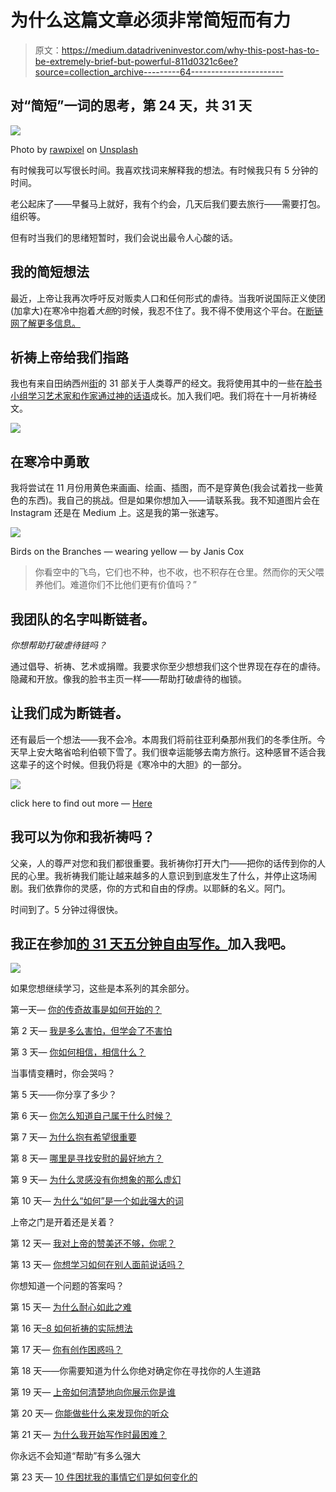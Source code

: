 # 为什么这篇文章必须非常简短而有力

> 原文：<https://medium.datadriveninvestor.com/why-this-post-has-to-be-extremely-brief-but-powerful-811d0321c6ee?source=collection_archive---------64----------------------->

## 对“简短”一词的思考，第 24 天，共 31 天

![](img/d241321d34526f461a35f931e429630b.png)

Photo by [rawpixel](https://unsplash.com/photos/DG0tVHDxEe4?utm_source=unsplash&utm_medium=referral&utm_content=creditCopyText) on [Unsplash](https://unsplash.com/search/photos/brief?utm_source=unsplash&utm_medium=referral&utm_content=creditCopyText)

有时候我可以写很长时间。我喜欢找词来解释我的想法。有时候我只有 5 分钟的时间。

老公起床了——早餐马上就好，我有个约会，几天后我们要去旅行——需要打包。组织等。

但有时当我们的思绪短暂时，我们会说出最令人心酸的话。

## 我的简短想法

最近，上帝让我再次呼吁反对贩卖人口和任何形式的虐待。当我听说国际正义使团(加拿大)在寒冷中抱着*大胆*的时候，我忍不住了。我不得不使用这个平台。在[断链网了解更多信息。](https://ijm.akaraisin.com/pledge/Team/Home.aspx?seid=17809&mid=10&tid=201866)

## 祈祷上帝给我们指路

我也有来自田纳西州[街](http://www.streethopetn.org/)的 31 部关于人类尊严的经文。我将使用其中的一些在[脸书小组学习艺术家和作家通过神的话语](https://www.facebook.com/groups/GrowingThroughGodsWord/)成长。加入我们吧。我们将在十一月祈祷经文。

![](img/2a223248b02136cb2d97f542bebeb78e.png)

## 在寒冷中勇敢

我将尝试在 11 月份用黄色来画画、绘画、插图，而不是穿黄色(我会试着找一些黄色的东西)。我自己的挑战。但是如果你想加入——请联系我。我不知道图片会在 Instagram 还是在 Medium 上。这是我的第一张速写。

![](img/e6c25fb5e10513f35264ba1d5197b98a.png)

Birds on the Branches — wearing yellow — by Janis Cox

> 你看空中的飞鸟，它们也不种，也不收，也不积存在仓里。然而你的天父喂养他们。难道你们不比他们更有价值吗？”

## 我团队的名字叫断链者。

*你想帮助打破虐待链吗？*

通过倡导、祈祷、艺术或捐赠。我要求你至少想想我们这个世界现在存在的虐待。隐藏和开放。像我的脸书主页一样——帮助打破虐待的枷锁。

## 让我们成为断链者。

还有最后一个想法——我不会冷。本周我们将前往亚利桑那州我们的冬季住所。今天早上安大略省哈利伯顿下雪了。我们很幸运能够去南方旅行。这种感冒不适合我这辈子的这个时候。但我仍将是《寒冷中的大胆》的一部分。

![](img/12fb3f04805504f26157c52228393c62.png)

click here to find out more — [Here](https://ijm.akaraisin.com/pledge/Team/Home.aspx?seid=17809&mid=10&tid=201866)

## 我可以为你和我祈祷吗？

父亲，人的尊严对您和我们都很重要。我祈祷你打开大门——把你的话传到你的人民的心里。我祈祷我们能让越来越多的人意识到到底发生了什么，并停止这场闹剧。我们依靠你的灵感，你的方式和自由的俘虏。以耶稣的名义。阿门。

时间到了。5 分钟过得很快。

## 我正在参加[的 31 天五分钟自由写作。](http://fiveminutefriday.com/2018/08/30/31-days-five-minute-free-writing-prompts-2018/)加入我吧。

[![](img/cfbf787153ec9fd31738f7b59996eaae.png)](http://fiveminutefriday.com/2018/08/30/31-days-five-minute-free-writing-prompts-2018/)

如果您想继续学习，这些是本系列的其余部分。

第一天— [你的传奇故事是如何开始的？](https://medium.com/@AuthorJanisCox/how-did-your-fabulous-story-begin-103390eba10e?source=friends_link&sk=7fa68b0334a4c6b2731acee36e118cb9)

第 2 天— [我是多么害怕，但学会了不害怕](https://medium.com/@AuthorJanisCox/how-i-was-a-afraid-but-learned-not-to-fear-1c36b8fdb5f8?source=friends_link&sk=14421e678dbf6c82f5e0acb426c6492b)

第 3 天— [你如何相信，相信什么？](https://medium.com/@AuthorJanisCox/how-and-what-do-you-believe-2fec775433eb?source=friends_link&sk=94f74e2a9b00bd9cd52891db7aceaa93)

当事情变糟时，你会哭吗？

第 5 天——你分享了多少？

第 6 天— [你怎么知道自己属于什么时候？](https://medium.com/@AuthorJanisCox/how-do-you-know-when-you-truly-belong-d7cc3e2dea78?source=friends_link&sk=7d6695245d2dc2653711f71a428b9139)

第 7 天— [为什么抱有希望很重要](https://medium.com/@AuthorJanisCox/day-seven-in-31-days-of-five-minute-free-writes-with-prompt-hope-bdb75abf62b3?source=friends_link&sk=2b079163edab98b71d1a3533cbb342d6)

第 8 天— [哪里是寻找安慰的最好地方？](https://medium.com/@AuthorJanisCox/where-is-the-best-place-to-find-comfort-b9ec267ab4ab?source=friends_link&sk=532d5766c5684926554ed7f3491587a8)

第 9 天— [为什么灵感没有你想象的那么虚幻](https://medium.com/@AuthorJanisCox/why-inspiration-isnt-as-illusive-as-you-think-a64ca1976f4f?source=friends_link&sk=de5bf1d80fde78551dd64d586957e9e5)

第 10 天— [为什么“如何”是一个如此强大的词](https://medium.com/@AuthorJanisCox/why-how-is-such-a-powerful-word-6cc29444b4a6?source=friends_link&sk=a62167dbaeefa7cd4ab0027ae365259a)

上帝之门是开着还是关着？

第 12 天— [我对上帝的赞美还不够，你呢？](https://medium.com/@AuthorJanisCox/i-dont-praise-god-enough-do-you-bd751d09f92b?source=friends_link&sk=9d9d671627960f7f5f372879f27dd0a7)

第 13 天— [你想学习如何在别人面前说话吗？](https://medium.com/@AuthorJanisCox/do-you-want-to-learn-how-to-talk-in-front-of-others-f104c39f21c8?source=friends_link&sk=7fd9a97485cb6436fbb36337431bc73a)

你想知道一个问题的答案吗？

第 15 天— [为什么耐心如此之难](https://medium.com/@AuthorJanisCox/day-15-in-31-days-of-five-minute-free-writes-prompt-is-when-9c2829a38e38?source=friends_link&sk=1958ec139268d125331d433a706e8f5c)

第 16 天[–8 如何祈祷的实际想法](https://medium.com/@AuthorJanisCox/8-down-to-earth-ideas-of-how-to-pray-deff3655cceb?source=friends_link&sk=33e5d590708962df704d51ea7b677fe0)

第 17 天— [你有创作困惑吗？](https://medium.com/@AuthorJanisCox/do-you-suffer-from-creative-confusion-d17c90dc033?source=friends_link&sk=6973f239e257c18ad83d0ab18232a46e)

第 18 天——你需要知道为什么你绝对确定你在寻找你的人生道路

第 19 天— [上帝如何清楚地向你展示你是谁](https://medium.com/@AuthorJanisCox/how-god-can-clearly-show-you-who-you-are-c0c10455b710?source=friends_link&sk=ecc171128e958dec592e677ce3e82b71)

第 20 天— [你能做些什么来发现你的听众](https://medium.com/@AuthorJanisCox/day-20-in-31-days-of-five-minute-free-writes-prompt-is-audience-11eaf2881159?source=friends_link&sk=6a7139a80c764b3e4dd99deaed6b90f4)

第 21 天— [为什么我开始写作时最困难？](https://medium.com/@AuthorJanisCox/why-do-i-have-the-mosttrouble-starting-to-write-3f4fe81d551a?source=friends_link&sk=44b92a3e2185d0bb78c91e18ad774537)

你永远不会知道“帮助”有多么强大

第 23 天— [10 件困扰我的事情它们是如何变化的](https://medium.com/p/995a92225b59?source=your_stories_page---------------------------)